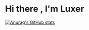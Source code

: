 # Hi there , I'm Luxer 
[![Anurag's GitHub stats](https://github-readme-stats.vercel.app/api?username=Luxerr)](https://github.com/Luxerr/github-readme-stats)
